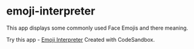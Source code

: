 # emoji-interpreter   
This app displays some commonly used Face Emojis and there meaning.    

Try this app - [Emoji Interpreter](https://21985.csb.app/)
Created with CodeSandbox.
